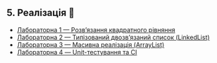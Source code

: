 ## 5. Реалізація 🔧

- [Лабораторна 1 — Розв’язання квадратного рівняння](https://github.com/zhkcll/quadratic-equation-solver?authuser=0&hl=ru)
- [Лабораторна 2 — Типізований двозв’язаний список (LinkedList)](https://github.com/zhkcll/typed-linked-list-lab?authuser=0&hl=ru)
- [Лабораторна 3 — Масивна реалізація (ArrayList)](https://github.com/zhkcll/lab-03-starter-project-python)
- [Лабораторна 4 — Unit-тестування та CI](https://github.com/zhkcll/softdev-methodologies-lab4?authuser=0&hl=ru)
